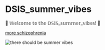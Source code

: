 # DSIS_summer_vibes

🍋 𝕎𝕖𝕝𝕔𝕠𝕞𝕖 𝕥𝕠 𝕥𝕙𝕖 𝔻𝕊𝕀𝕊_𝕤𝕦𝕞𝕞𝕖𝕣_𝕧𝕚𝕓𝕖𝕤! 🍋

[more schizophrenia](https://enamorak.notion.site/DSIS-Summer-Vibes-e3da7dd6fc2444809e0b74a4d66b4326?pvs=4)

![there should be summer vibes](https://get.wallhere.com/photo/sunlight-sunset-sea-bay-nature-shore-sand-reflection-long-exposure-beach-sunrise-evening-morning-coast-Sun-horizon-dusk-cloud-dawn-ocean-wave-3840x2160-px-afterglow-body-of-water-wind-wave-510909.jpg)
